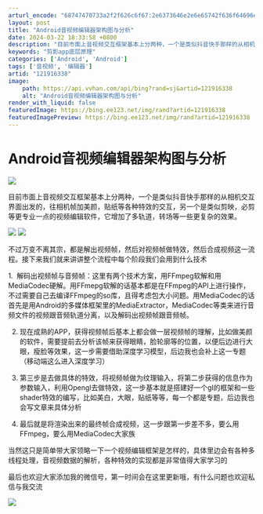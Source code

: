 ```yaml
---
arturl_encode: "68747470733a2f2f626c6f67:2e6373646e2e6e65742f636f64696e675f6d616e5f7869652f:61727469636c652f64657461696c732f313231393136333338"
layout: post
title: "Android音视频编辑器架构图与分析"
date: 2024-03-22 18:33:58 +0800
description: "目前市面上音视频交互框架基本上分两种，一个是类似抖音快手那样的从相机交互界面出发的，往相机帧加美颜，"
keywords: "剪影app底层原理"
categories: ['Android', 'Android']
tags: ['音视频', '编辑器']
artid: "121916338"
image:
    path: https://api.vvhan.com/api/bing?rand=sj&artid=121916338
    alt: "Android音视频编辑器架构图与分析"
render_with_liquid: false
featuredImage: https://bing.ee123.net/img/rand?artid=121916338
featuredImagePreview: https://bing.ee123.net/img/rand?artid=121916338
---
```


# Android音视频编辑器架构图与分析

![](https://i-blog.csdnimg.cn/blog_migrate/d96665aba6b5f536df980f7e6baf2327.png)

目前市面上音视频交互框架基本上分两种，一个是类似抖音快手那样的从相机交互界面出发的，往相机帧加美颜，贴纸等各种特效的交互，另一个是类似剪映，必剪等更专业一点的视频编辑软件，它增加了多轨道，转场等一些更复杂的效果。

![](https://i-blog.csdnimg.cn/blog_migrate/92d6fa68eca777eb816cce90b9d0f57f.png)
![](https://i-blog.csdnimg.cn/blog_migrate/bd26728b0f9a054dcc9ee73a0dca0941.png)

不过万变不离其宗，都是解出视频帧，然后对视频帧做特效，然后合成视频这一流程。接下来我们就来讲讲整个流程中每个阶段我们会用到什么技术

1.  解码出视频帧与音频帧：这里有两个技术方案，用FFmpeg软解和用MediaCodec硬解。用FFmepg软解的话基本都是在FFmpeg的API上进行操作，不过需要自己去编译FFmpeg的so库，且得考虑包大小问题。用MediaCodec的话首先是用Android的多媒体框架里的MediaExtractor，MediaCodec等类来进行音频文件的视频跟音频轨道分离，以及解码出视频帧跟音频帧。

2. 现在成熟的APP，获得视频帧后基本上都会做一层视频帧的理解，比如做美颜的软件，需要提前去分析该帧来获得眼睛，脸轮廓等的位置，以便后边进行大眼，瘦脸等效果，这一步需要借助深度学习模型，后边我也会补上这一专题（移动端这么进入深度学习）

3. 第三步是去做具体的特效，将视频帧做为纹理输入，将第二步获得的信息作为参数输入，利用Opengl去做特效，这一步基本就是搭建好一个gl的框架和一些shader特效的编写，比如美白，大眼，贴纸等等，每一个都是专题，后边我也会写文章来具体分析

4. 最后就是将渲染出来的最终帧合成视频，这一步跟第一步差不多，要么用FFmpeg，要么用MediaCodec大家族

当然这只是简单带大家领略一下一个视频编辑框架是怎样的，具体里边会有各种多线程处理，音视频数据的解析，各种特效的实现都是非常值得大家学习的

最后也欢迎大家添加我的微信号，第一时间会在这里更新哦，有什么问题也欢迎私信与我交流

![](https://i-blog.csdnimg.cn/blog_migrate/1176ae23f1b06d6a3138482385e8b921.jpeg)